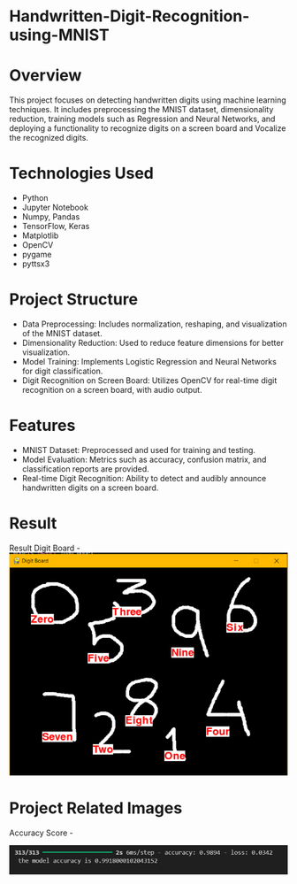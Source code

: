 # Handwritten-Digit-Recognition-using-MNIST
<h1>Overview</h1>

This project focuses on detecting handwritten digits using machine learning techniques. It includes preprocessing the MNIST dataset, dimensionality reduction, training models such as Regression and Neural Networks, and deploying a functionality to recognize digits on a screen board and Vocalize the recognized digits.

<h1>Technologies Used</h1>

- Python
- Jupyter Notebook
- Numpy, Pandas
- TensorFlow, Keras
- Matplotlib
- OpenCV
- pygame
- pyttsx3

<h1>Project Structure</h1>

<ul>
  <li>Data Preprocessing: Includes normalization, reshaping, and visualization of the MNIST dataset.</li>
  <li>Dimensionality Reduction: Used to reduce feature dimensions for better visualization.</li>
  <li>Model Training: Implements Logistic Regression and Neural Networks for digit classification.</li>
  <li>Digit Recognition on Screen Board: Utilizes OpenCV for real-time digit recognition on a screen board, with audio output.</li>
</ul>

<h1>Features</h1>

<ul>
  <li>MNIST Dataset: Preprocessed and used for training and testing.</li>
  <li>Model Evaluation: Metrics such as accuracy, confusion matrix, and classification reports are provided.</li>
  <li>Real-time Digit Recognition: Ability to detect and audibly announce handwritten digits on a screen board.</li>
</ul>

<h1>Result</h1>
Result Digit Board -
<img src="https://raw.githubusercontent.com/AnshulRathee/Handwritten-Digit-Recognition-using-MNIST/refs/heads/main/Digit_board_image.png"/>

<h1>Project Related Images</h1>

Accuracy Score -

<img src="https://raw.githubusercontent.com/bobby45678/Handwritten-Digit-Recognition-using-MNIST/7a5df831ef857445cf46a5911208873706bd13bf/Accuracy%20score%20img.png?token=BOJECVOPHNZ75TM6CQNEEL3HP3B6W"/>
